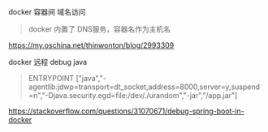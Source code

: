 



docker 容器间 域名访问

>  docker 内置了 DNS服务，容器名作为主机名

https://my.oschina.net/thinwonton/blog/2993309



docker 远程 debug java

> ENTRYPOINT ["java","-agentlib:jdwp=transport=dt_socket,address=8000,server=y,suspend=n","-Djava.security.egd=file:/dev/./urandom","-jar","/app.jar"]

https://stackoverflow.com/questions/31070671/debug-spring-boot-in-docker
